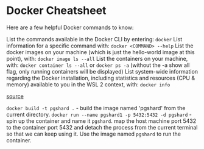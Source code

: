 # Docker Cheatsheet

Here are a few helpful Docker commands to know:

List the commands available in the Docker CLI by entering: `docker`
List information for a specific command with: `docker <COMMAND> --help`
List the docker images on your machine (which is just the hello-world image at this point), with: `docker image ls --all`
List the containers on your machine, with: `docker container ls --all` or `docker ps -a` (without the -a show all flag, only running containers will be displayed)
List system-wide information regarding the Docker installation, including statistics and resources (CPU & memory) available to you in the WSL 2 context, with: `docker info`

[source](https://learn.microsoft.com/en-us/windows/wsl/tutorials/wsl-containers#install-docker-desktop)

`docker build -t pgshard .` - build the image named 'pgshard' from the current directory.
`docker run --name pgshard1 -p 5432:5432 -d pgshard` - spin up the container and name it `pgshard`. map the host machine port 5432 to the container port 5432 and detach the process from the current terminal so that we can keep using it. Use the image named `pgshard` to run the container.
